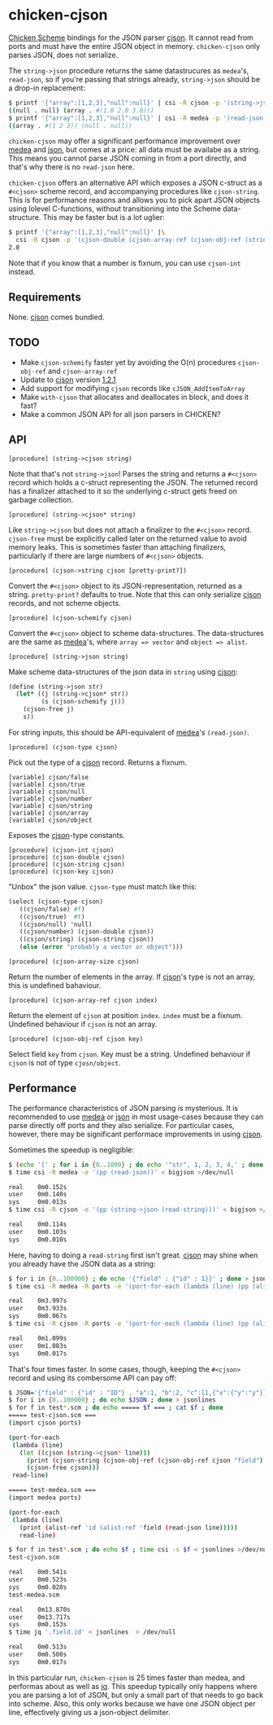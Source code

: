 chicken-cjson
===============

 [Chicken Scheme]: http://call-cc.org/
 [cjson]: https://github.com/DaveGamble/cJSON
 [medea]: http://wiki.call-cc.org/eggref/4/medea
 [json]: http://wiki.call-cc.org/eggref/4/json
 [jq]: https://stedolan.github.io/jq/

[Chicken Scheme] bindings for the JSON parser [cjson]. It cannot read
from ports and must have the entire JSON object in
memory. `chicken-cjson` only parses JSON, does not serialize.

The `string->json` procedure returns the same datastrucures as
`medea`'s, `read-json`, so if you're passing that strings already,
`string->json` should be a drop-in replacement:

```bash
$ printf '{"array":[1,2,3],"null":null}' | csi -R cjson -p '(string->json (read-line))'
((null . null) (array . #(1.0 2.0 3.0)))
$ printf '{"array":[1,2,3],"null":null}' | csi -R medea -p '(read-json (read-line))'
((array . #(1 2 3)) (null . null))
```

`chicken-cjson` may offer a significant performance improvement over
[medea] and [json], but comes at a price: all data must be availabe as
a string. This means you cannot parse JSON coming in from a port
directly, and that's why there is no `read-json` here.

`chicken-cjson` offers an alternative API which exposes a JSON c-struct
as a `#<cjson>` scheme record, and accompanying procedures like
`cjson-string`. This is for performance reasons and allows you to pick
apart JSON objects using lolevel C-functions, without transitioning
into the Scheme data-structure. This may be faster but is a lot uglier:

```bash
$ printf '{"array":[1,2,3],"null":null}' |\
  csi -R cjson -p '(cjson-double (cjson-array-ref (cjson-obj-ref (string->cjson (read-line)) "array") 1))'
2.0
```

Note that if you know that a number is fixnum, you can use `cjson-int`
instead.

## Requirements

None. [cjson] comes bundled.

## TODO

- Make `cjson-schemify` faster yet by avoiding the O(n) procedures
  `cjson-obj-ref` and `cjson-array-ref`
- Update to [cjson] version [1.2.1](https://github.com/DaveGamble/cJSON/releases/tag/v1.2.1)
- Add support for modifying `cjson` records like `cJSON_AddItemToArray`
- Make `with-cjson` that allocates and deallocates in block, and does
  it fast?
- Make a common JSON API for all json parsers in CHICKEN?

## API

    [procedure] (string->cjson string)

Note that that's not `string->json`! Parses the string and returns a
`#<cjson>` record which holds a c-struct representing the JSON. The
returned record has a finalizer attached to it so the underlying
c-struct gets freed on garbage collection.

    [procedure] (string->cjson* string)

Like `string->cjson` but does not attach a finalizer to the `#<cjson>`
record. `cjson-free` must be explicitly called later on the returned
value to avoid memory leaks. This is sometimes faster than attaching
finalizers, particularly if there are large numbers of `#<cjson>`
objects.

    [procedure] (cjson->string cjson [pretty-print?])

Convert the `#<cjson>` object to its JSON-representation, returned as
a string. `pretty-print?` defaults to true. Note that this can only
serialize [cjson] records, and not scheme objects.

    [procedure] (cjson-schemify cjson)

Convert the `#<cjson>` object to scheme data-structures. The
data-structures are the same as [medea]'s, where `array => vector` and
`object => alist`.

    [procedure] (string->json string)

Make scheme data-structures of the json data in `string` using [cjson]:

```scheme
(define (string->json str)
  (let* ((j (string->cjson* str))
         (s (cjson-schemify j)))
    (cjson-free j)
    s))
```

For string inputs, this should be API-equivalent of [medea]'s
`(read-json)`.

    [procedure] (cjson-type cjson)

Pick out the type of a [cjson] record. Returns a fixnum.

    [variable] cjson/false
    [variable] cjson/true
    [variable] cjson/null
    [variable] cjson/number
    [variable] cjson/string
    [variable] cjson/array
    [variable] cjson/object

Exposes the [cjson]-type constants.

    [procedure] (cjson-int cjson)
    [procedure] (cjson-double cjson)
    [procedure] (cjson-string cjson)
    [procedure] (cjson-key cjson)

"Unbox" the json value. `cjson-type` must match like this:

```scheme
(select (cjson-type cjson)
   ((cjson/false) #f)
   ((cjson/true)  #t)
   ((cjson/null) 'null)
   ((cjson/number) (cjson-double cjson))
   ((csjon/string) (cjson-string cjson))
   (else (error "probably a vector or object")))
```

    [procedure] (cjson-array-size cjson)

Return the number of elements in the array. If [cjson]'s type is not
an array, this is undefined bahaviour.

    [procedure] (cjson-array-ref cjson index)

Return the element of `cjson` at position `index`. `index` must be a
fixnum. Undefined behaviour if `cjson` is not an array.

    [procedure] (cjson-obj-ref cjson key)

Select field `key` from `cjson`. Key must be a string. Undefined
behaviour if `cjson` is not of type `cjosn/object`.


## Performance

The performance characteristics of JSON parsing is mysterious. It is
recommended to use [medea] or [json] in most usage-cases because they
can parse directly off ports and they also serialize. For particular
cases, however, there may be significant performace improvements in
using [cjson].

Sometimes the speedup is negligible:

```bash
$ (echo '[' ; for i in {0..1000} ; do echo '"str", 1, 2, 3, 4,' ; done ; echo ' 0]') > bigjson
$ time csi -R medea -e '(pp (read-json))' < bigjson >/dev/null

real    0m0.152s
user    0m0.140s
sys     0m0.013s
$ time csi -R cjson -e '(pp (string->json (read-string)))' < bigjson >/dev/null

real    0m0.114s
user    0m0.103s
sys     0m0.010s
```

Here, having to doing a `read-string` first isn't great. [cjson] may
shine when you already have the JSON data as a string:

```bash
$ for i in {0..100000} ; do echo '{"field" : {"id" : 1}}' ; done > jsonlines
$ time csi -R medea -R ports -e '(port-for-each (lambda (line) (pp (alist-ref `field (read-json line)))) read-line)' < jsonlines  > /dev/null

real    0m3.997s
user    0m3.933s
sys     0m0.067s
$ time csi -R cjson -R ports -e '(port-for-each (lambda (line) (pp (alist-ref `field (string->json line)))) read-line)' < jsonlines  > /dev/null

real    0m1.099s
user    0m1.083s
sys     0m0.017s
```

That's four times faster. In some cases, though, keeping the
`#<cjson>` record and using its combersome API can pay off:

```bash
$ JSON='{"field" : {"id" : "ID"} , "a":1, "b":2, "c":[1,{"x":{"y":"y"}},3],"d":{"e":[]}}'
$ for i in {0..100000} ; do echo $JSON ; done > jsonlines
$ for f in test*.scm ; do echo ===== $f === ; cat $f ; done
===== test-cjson.scm ===
(import cjson ports)

(port-for-each
 (lambda (line)
   (let ((cjson (string->cjson* line)))
     (print (cjson-string (cjson-obj-ref (cjson-obj-ref cjson "field") "id")))
     (cjson-free cjson)))
 read-line)

===== test-medea.scm ===
(import medea ports)

(port-for-each
 (lambda (line)
   (print (alist-ref 'id (alist-ref 'field (read-json line)))))
   read-line)

$ for f in test*.scm ; do echo $f ; time csi -s $f < jsonlines >/dev/null ; done
test-cjson.scm

real    0m0.541s
user    0m0.523s
sys     0m0.020s
test-medea.scm

real    0m13.870s
user    0m13.717s
sys     0m0.153s
$ time jq '.field.id' < jsonlines  > /dev/null

real    0m0.513s
user    0m0.500s
sys     0m0.017s
```

In this particular run, `chicken-cjson` is 25 times faster than medea,
and performas about as well as [jq]. This speedup typically only
happens where you are parsing a lot of JSON, but only a small part of
that needs to go back into scheme. Also, this only works because we
have one JSON object per line, effectively giving us a json-object
delimiter.

